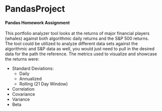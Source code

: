 # PandasProject
#### Pandas Homework Assignment 

This portfolio analyzer tool looks at the returns of major financial players (whales) against both algorithmic daily returns and the S&P 500 returns. The tool could be utilized to analyze different data sets against the algorithmic and S&P data as well, you would just need to pull in the desired data for the path the reference. The metrics used to visualize and showcase the returns were: 
- Standard Deviations:
  - Daily
  - Annualized
  - Rolling (21 Day Window)
- Correlation
- Covariance
- Variance
- Beta
